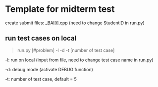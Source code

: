 # Template for midterm test

create submit files: <StudentID>_BAI[i].cpp (need to change StudentID in run.py)

## run test cases on local

> run.py [#problem] -l -d -t [number of test case]

-l: run on local (input from file, need to change test case name in run.py)

-d: debug mode (activate DEBUG function)

-t: number of test case, default = 5